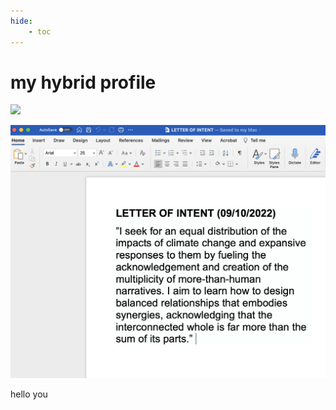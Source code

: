 ```yaml
---
hide:
    - toc
---
```


# my hybrid profile

![](../../images/myhybridprofile/myhybridprofile.png)

![](../../images/myhybridprofile/intent.png)

hello you

